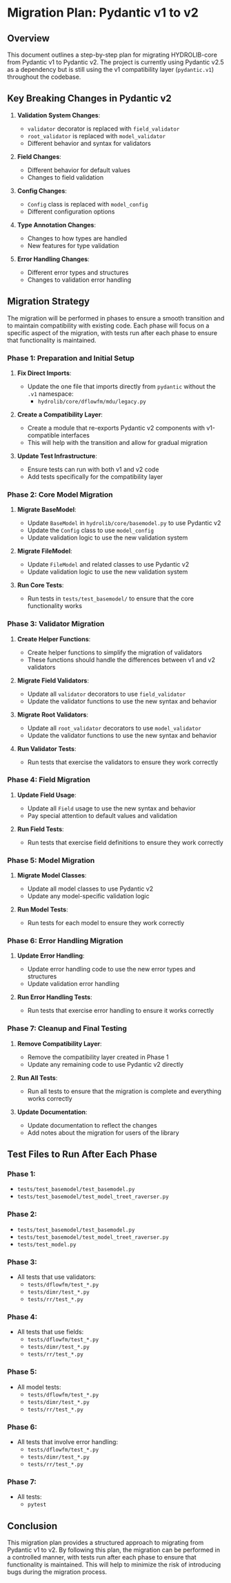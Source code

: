 # Migration Plan: Pydantic v1 to v2

## Overview
This document outlines a step-by-step plan for migrating HYDROLIB-core from Pydantic v1 to Pydantic v2. The project is currently using Pydantic v2.5 as a dependency but is still using the v1 compatibility layer (`pydantic.v1`) throughout the codebase.

## Key Breaking Changes in Pydantic v2

1. **Validation System Changes**:
   - `validator` decorator is replaced with `field_validator`
   - `root_validator` is replaced with `model_validator`
   - Different behavior and syntax for validators

2. **Field Changes**:
   - Different behavior for default values
   - Changes to field validation

3. **Config Changes**:
   - `Config` class is replaced with `model_config`
   - Different configuration options

4. **Type Annotation Changes**:
   - Changes to how types are handled
   - New features for type validation

5. **Error Handling Changes**:
   - Different error types and structures
   - Changes to validation error handling

## Migration Strategy

The migration will be performed in phases to ensure a smooth transition and to maintain compatibility with existing code. Each phase will focus on a specific aspect of the migration, with tests run after each phase to ensure that functionality is maintained.

### Phase 1: Preparation and Initial Setup

1. **Fix Direct Imports**:
   - Update the one file that imports directly from `pydantic` without the `.v1` namespace:
     - `hydrolib/core/dflowfm/mdu/legacy.py`

2. **Create a Compatibility Layer**:
   - Create a module that re-exports Pydantic v2 components with v1-compatible interfaces
   - This will help with the transition and allow for gradual migration

3. **Update Test Infrastructure**:
   - Ensure tests can run with both v1 and v2 code
   - Add tests specifically for the compatibility layer

### Phase 2: Core Model Migration

1. **Migrate BaseModel**:
   - Update `BaseModel` in `hydrolib/core/basemodel.py` to use Pydantic v2
   - Update the `Config` class to use `model_config`
   - Update validation logic to use the new validation system

2. **Migrate FileModel**:
   - Update `FileModel` and related classes to use Pydantic v2
   - Update validation logic to use the new validation system

3. **Run Core Tests**:
   - Run tests in `tests/test_basemodel/` to ensure that the core functionality works

### Phase 3: Validator Migration

1. **Create Helper Functions**:
   - Create helper functions to simplify the migration of validators
   - These functions should handle the differences between v1 and v2 validators

2. **Migrate Field Validators**:
   - Update all `validator` decorators to use `field_validator`
   - Update the validator functions to use the new syntax and behavior

3. **Migrate Root Validators**:
   - Update all `root_validator` decorators to use `model_validator`
   - Update the validator functions to use the new syntax and behavior

4. **Run Validator Tests**:
   - Run tests that exercise the validators to ensure they work correctly

### Phase 4: Field Migration

1. **Update Field Usage**:
   - Update all `Field` usage to use the new syntax and behavior
   - Pay special attention to default values and validation

2. **Run Field Tests**:
   - Run tests that exercise field definitions to ensure they work correctly

### Phase 5: Model Migration

1. **Migrate Model Classes**:
   - Update all model classes to use Pydantic v2
   - Update any model-specific validation logic

2. **Run Model Tests**:
   - Run tests for each model to ensure they work correctly

### Phase 6: Error Handling Migration

1. **Update Error Handling**:
   - Update error handling code to use the new error types and structures
   - Update validation error handling

2. **Run Error Handling Tests**:
   - Run tests that exercise error handling to ensure it works correctly

### Phase 7: Cleanup and Final Testing

1. **Remove Compatibility Layer**:
   - Remove the compatibility layer created in Phase 1
   - Update any remaining code to use Pydantic v2 directly

2. **Run All Tests**:
   - Run all tests to ensure that the migration is complete and everything works correctly

3. **Update Documentation**:
   - Update documentation to reflect the changes
   - Add notes about the migration for users of the library

## Test Files to Run After Each Phase

### Phase 1:
- `tests/test_basemodel/test_basemodel.py`
- `tests/test_basemodel/test_model_treet_raverser.py`

### Phase 2:
- `tests/test_basemodel/test_basemodel.py`
- `tests/test_basemodel/test_model_treet_raverser.py`
- `tests/test_model.py`

### Phase 3:
- All tests that use validators:
  - `tests/dflowfm/test_*.py`
  - `tests/dimr/test_*.py`
  - `tests/rr/test_*.py`

### Phase 4:
- All tests that use fields:
  - `tests/dflowfm/test_*.py`
  - `tests/dimr/test_*.py`
  - `tests/rr/test_*.py`

### Phase 5:
- All model tests:
  - `tests/dflowfm/test_*.py`
  - `tests/dimr/test_*.py`
  - `tests/rr/test_*.py`

### Phase 6:
- All tests that involve error handling:
  - `tests/dflowfm/test_*.py`
  - `tests/dimr/test_*.py`
  - `tests/rr/test_*.py`

### Phase 7:
- All tests:
  - `pytest`

## Conclusion

This migration plan provides a structured approach to migrating from Pydantic v1 to v2. By following this plan, the migration can be performed in a controlled manner, with tests run after each phase to ensure that functionality is maintained. This will help to minimize the risk of introducing bugs during the migration process.
